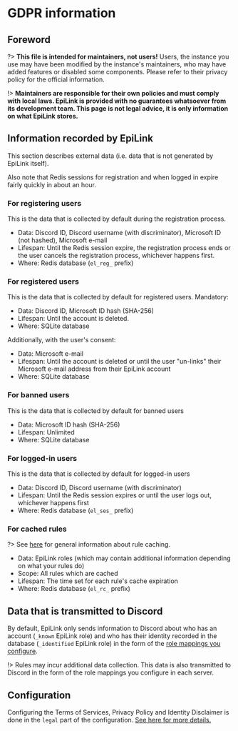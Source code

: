 # GDPR information

## Foreword

?> **This file is intended for maintainers, not users!** Users, the instance you use may have been modified by the instance's maintainers, who may have added features or disabled some components. Please refer to their privacy policy for the official information.

!> **Maintainers are responsible for their own policies and must comply with local laws. EpiLink is provided with no guarantees whatsoever from its development team. This page is not legal advice, it is only information on what EpiLink stores.**

## Information recorded by EpiLink

This section describes external data (i.e. data that is not generated by EpiLink itself).

Also note that Redis sessions for registration and when logged in expire fairly quickly in about an hour.

### For registering users

This is the data that is collected by default during the registration process.

* Data: Discord ID, Discord username (with discriminator), Microsoft ID (not hashed), Microsoft e-mail
* Lifespan: Until the Redis session expire, the registration process ends or the user cancels the registration process, whichever happens first.
* Where: Redis database (`el_reg_` prefix)

### For registered users

This is the data that is collected by default for registered users. Mandatory:

* Data: Discord ID, Microsoft ID hash (SHA-256)
* Lifespan: Until the account is deleted.
* Where: SQLite database

Additionally, with the user's consent:

* Data: Microsoft e-mail
* Lifespan: Until the account is deleted or until the user "un-links" their Microsoft e-mail address from their EpiLink account
* Where: SQLite database

### For banned users

This is the data that is collected by default for banned users

* Data: Microsoft ID hash (SHA-256)
* Lifespan: Unlimited
* Where: SQLite database

### For logged-in users

This is the data that is collected by default for logged-in users

* Data: Discord ID, Discord username (with discriminator)
* Lifespan: Until the Redis session expires or until the user logs out, whichever happens first
* Where: Redis database (`el_ses_` prefix)

### For cached rules

?> See [here](Rulebooks.md#rule-caching) for general information about rule caching.

* Data: EpiLink roles (which may contain additional information depending on what your rules do)
* Scope: All rules which are cached
* Lifespan: The time set for each rule's cache expiration
* Where: Redis database (`el_rc_` prefix)

## Data that is transmitted to Discord

By default, EpiLink only sends information to Discord about who has an account (`_known` EpiLink role) and who has their identity recorded in the database (`_identified` EpiLink role) in the form of the [role mappings you configure](MaintainerGuide.md#discord-server-configuration).

!> Rules may incur additional data collection. This data is also transmitted to Discord in the form of the role mappings you configure in each server.

## Configuration

Configuring the Terms of Services, Privacy Policy and Identity Disclaimer is done in the `legal` part of the configuration. [See here for more details.](MaintainerGuide.md#legal-configuration)